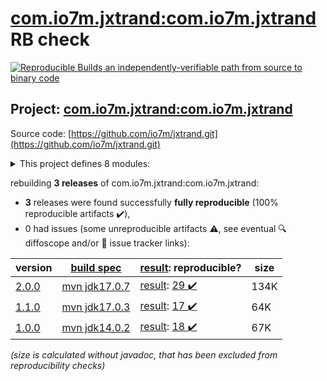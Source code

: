 [com.io7m.jxtrand:com.io7m.jxtrand](https://central.sonatype.com/artifact/com.io7m.jxtrand/com.io7m.jxtrand/versions) RB check
=======

[![Reproducible Builds](https://reproducible-builds.org/images/logos/rb.svg) an independently-verifiable path from source to binary code](https://reproducible-builds.org/)

## Project: [com.io7m.jxtrand:com.io7m.jxtrand](https://central.sonatype.com/artifact/com.io7m.jxtrand/com.io7m.jxtrand/versions)

Source code: [https://github.com/io7m/jxtrand.git](https://github.com/io7m/jxtrand.git)

<details><summary>This project defines 8 modules:</summary>

* [com.io7m.jxtrand:com.io7m.jxtrand](https://central.sonatype.com/artifact/com.io7m.jxtrand/com.io7m.jxtrand/2.0.0)
* [com.io7m.jxtrand:com.io7m.jxtrand.api](https://central.sonatype.com/artifact/com.io7m.jxtrand/com.io7m.jxtrand.api/2.0.0)
* [com.io7m.jxtrand:com.io7m.jxtrand.compiler.api](https://central.sonatype.com/artifact/com.io7m.jxtrand/com.io7m.jxtrand.compiler.api/2.0.0)
* [com.io7m.jxtrand:com.io7m.jxtrand.compiler.basic](https://central.sonatype.com/artifact/com.io7m.jxtrand/com.io7m.jxtrand.compiler.basic/2.0.0)
* [com.io7m.jxtrand:com.io7m.jxtrand.examples](https://central.sonatype.com/artifact/com.io7m.jxtrand/com.io7m.jxtrand.examples/2.0.0)
* [com.io7m.jxtrand:com.io7m.jxtrand.maven_plugin](https://central.sonatype.com/artifact/com.io7m.jxtrand/com.io7m.jxtrand.maven_plugin/2.0.0)
* [com.io7m.jxtrand:com.io7m.jxtrand.tests](https://central.sonatype.com/artifact/com.io7m.jxtrand/com.io7m.jxtrand.tests/2.0.0)
* [com.io7m.jxtrand:com.io7m.jxtrand.vanilla](https://central.sonatype.com/artifact/com.io7m.jxtrand/com.io7m.jxtrand.vanilla/2.0.0)
</details>

rebuilding **3 releases** of com.io7m.jxtrand:com.io7m.jxtrand:
- **3** releases were found successfully **fully reproducible** (100% reproducible artifacts :heavy_check_mark:),
- 0 had issues (some unreproducible artifacts :warning:, see eventual :mag: diffoscope and/or :memo: issue tracker links):

| version | [build spec](/BUILDSPEC.md) | [result](https://reproducible-builds.org/docs/jvm/): reproducible? | size |
| -- | --------- | ------ | -- |
| [2.0.0](https://central.sonatype.com/artifact/com.io7m.jxtrand/com.io7m.jxtrand/2.0.0/pom) | [mvn jdk17.0.7](com.io7m.jxtrand-2.0.0.buildspec) | [result](com.io7m.jxtrand-2.0.0.buildinfo): [29 :heavy_check_mark: ](com.io7m.jxtrand-2.0.0.buildcompare) | 134K |
| [1.1.0](https://central.sonatype.com/artifact/com.io7m.jxtrand/com.io7m.jxtrand/1.1.0/pom) | [mvn jdk17.0.3](com.io7m.jxtrand-1.1.0.buildspec) | [result](com.io7m.jxtrand-1.1.0.buildinfo): [17 :heavy_check_mark: ](com.io7m.jxtrand-1.1.0.buildcompare) | 64K |
| [1.0.0](https://central.sonatype.com/artifact/com.io7m.jxtrand/com.io7m.jxtrand/1.0.0/pom) | [mvn jdk14.0.2](com.io7m.jxtrand-1.0.0.buildspec) | [result](com.io7m.jxtrand-1.0.0.buildinfo): [18 :heavy_check_mark: ](com.io7m.jxtrand-1.0.0.buildcompare) | 67K |

<i>(size is calculated without javadoc, that has been excluded from reproducibility checks)</i>
